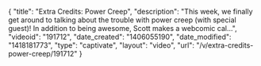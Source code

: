 {
    "title": "Extra Credits: Power Creep",
    "description": "This week, we finally get around to talking about the trouble with power creep (with special guest)! In addition to being awesome, Scott makes a webcomic cal...",
    "videoid": "191712",
    "date_created": "1406055190",
    "date_modified": "1418181773",
    "type": "captivate",
    "layout": "video",
    "url": "\/v\/extra-credits-power-creep\/191712"
}